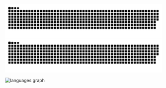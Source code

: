 
![github contribution grid snake animation](https://raw.githubusercontent.com/ax00z/ax00z/output/github-contribution-grid-snake-dark.svg#gh-dark-mode-only)![github contribution grid snake animation](https://raw.githubusercontent.com/ax00z/ax00z/output/github-contribution-grid-snake.svg#gh-light-mode-only)

<a>
<img align="left" src="https://github-readme-stats.vercel.app/api/top-langs?locale=en&hide_title=false&hide=scss,css&layout=default&langs_count=9&theme=ayu-mirage&hide_border=false&username=ax00z"   alt="languages graph"   />
</a>
